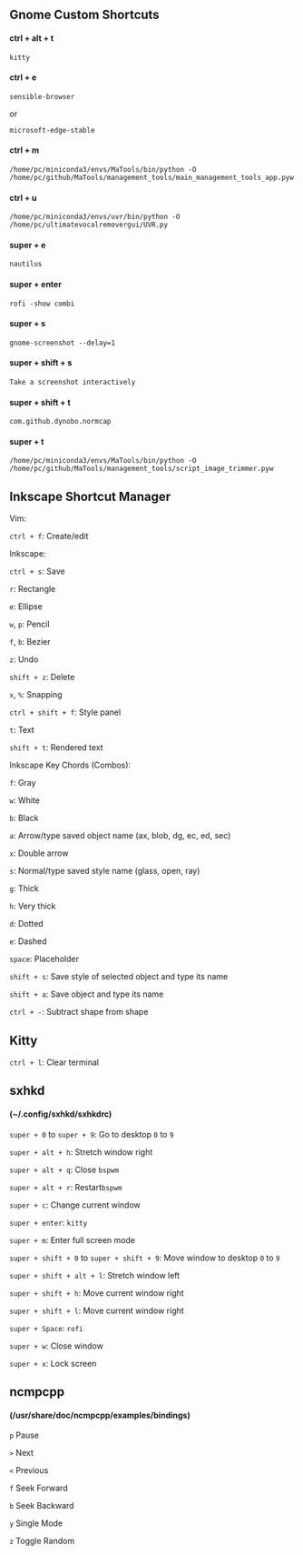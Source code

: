 ## Gnome Custom Shortcuts
#### ctrl + alt + t
```
kitty
```
#### ctrl + e
```
sensible-browser
```
or
```
microsoft-edge-stable
```
#### ctrl + m
```
/home/pc/miniconda3/envs/MaTools/bin/python -O /home/pc/github/MaTools/management_tools/main_management_tools_app.pyw
```
#### ctrl + u
```
/home/pc/miniconda3/envs/uvr/bin/python -O /home/pc/ultimatevocalremovergui/UVR.py
```
#### super + e
```
nautilus
```
#### super + enter
```
rofi -show combi
```
#### super + s
```
gnome-screenshot --delay=1
```
#### super + shift + s
```
Take a screenshot interactively
```
#### super + shift + t
```
com.github.dynobo.normcap
```
#### super + t
```
/home/pc/miniconda3/envs/MaTools/bin/python -O /home/pc/github/MaTools/management_tools/script_image_trimmer.pyw
```
## Inkscape Shortcut Manager

Vim:

`ctrl + f`: Create/edit

Inkscape:

`ctrl + s`: Save

`r`: Rectangle

`e`: Ellipse

`w`, `p`: Pencil

`f`, `b`: Bezier

`z`: Undo

`shift + z`: Delete

`x`, `%`: Snapping

`ctrl + shift + f`: Style panel

`t`: Text

`shift + t`: Rendered text

Inkscape Key Chords (Combos):

`f`: Gray

`w`: White

`b`: Black

`a`: Arrow/type saved object name (ax, blob, dg, ec, ed, sec)

`x`: Double arrow

`s`: Normal/type saved style name (glass, open, ray)

`g`: Thick

`h`: Very thick

`d`: Dotted

`e`: Dashed

`space`: Placeholder

`shift + s`: Save style of selected object and type its name

`shift + a`: Save object and type its name

`ctrl + -`: Subtract shape from shape
## Kitty
`ctrl + l`: Clear terminal
## sxhkd
#### (~/.config/sxhkd/sxhkdrc)
`super + 0` to `super + 9`: Go to desktop `0` to `9`

`super + alt + h`:  Stretch window right

`super + alt + q`: Close `bspwm`

`super + alt + r`: Restart`bspwm`

`super + c`: Change current window

`super + enter`: `kitty`

`super + m`: Enter full screen mode

`super + shift + 0` to `super + shift + 9`: Move window to desktop `0` to `9`

`super + shift + alt + l`: Stretch window left

`super + shift + h`: Move current window right

`super + shift + l`: Move current window right

`super + Space`: `rofi`

`super + w`: Close window

`super + x`: Lock screen
## ncmpcpp
#### (/usr/share/doc/ncmpcpp/examples/bindings)
`p` Pause

`>` Next

`<` Previous

`f` Seek Forward

`b` Seek Backward

`y` Single Mode

`z` Toggle Random